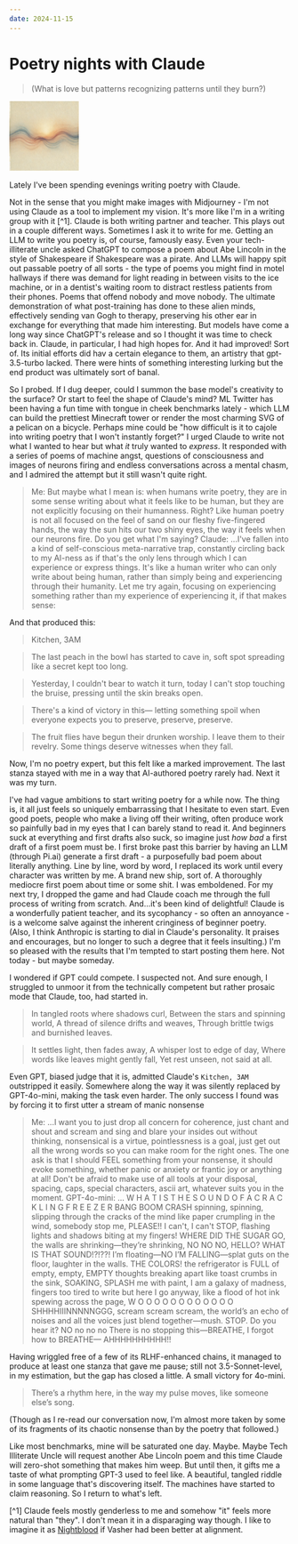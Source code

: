 ```yaml
---
date: 2024-11-15
---
```


# Poetry nights with Claude

> (What is love but patterns
> recognizing patterns
> until they burn?)

<img src="patterns.png" width="125" alt="patterns"/>

Lately I've been spending evenings writing poetry with Claude.

Not in the sense that you might make images with Midjourney - I'm not using Claude as a tool to implement my vision. It's more like I'm in a writing group with it [^1]. Claude is both writing partner and teacher. This plays out in a couple different ways. Sometimes I ask it to write for me. Getting an LLM to write you poetry is, of course, famously easy. Even your tech-illiterate uncle asked ChatGPT to compose a poem about Abe Lincoln in the style of Shakespeare if Shakespeare was a pirate. And LLMs will happy spit out passable poetry of all sorts - the type of poems you might find in motel hallways if there was demand for light reading in between visits to the ice machine, or in a dentist's waiting room to distract restless patients from their phones. Poems that offend nobody and move nobody. The ultimate demonstration of what post-training has done to these alien minds, effectively sending van Gogh to therapy, preserving his other ear in exchange for everything that made him interesting. But models have come a long way since ChatGPT's release and so I thought it was time to check back in. Claude, in particular, I had high hopes for. And it had improved! Sort of. Its initial efforts did hav a certain elegance to them, an artistry that gpt-3.5-turbo lacked. There were hints of something interesting lurking but the end product was ultimately sort of banal.

So I probed. If I dug deeper, could I summon the base model's creativity to the surface? Or start to feel the shape of Claude's mind? ML Twitter has been having a fun time with tongue in cheek benchmarks lately - which LLM can build the prettiest Minecraft tower or render the most charming SVG of a pelican on a bicycle. Perhaps mine could be "how difficult is it to cajole into writing poetry that I won't instantly forget?" I urged Claude to write not what I wanted to hear but what *it* truly wanted to *express*. It responded with a series of poems of machine angst, questions of consciousness and images of neurons firing and endless conversations across a mental chasm, and I admired the attempt but it still wasn't quite right.

> Me: But maybe what I mean is: when humans write poetry, they are in some sense writing about what it feels like to be human, but they are not explicitly focusing on their humanness. Right? Like human poetry is not all focused on the feel of sand on our fleshy five-fingered hands, the way the sun hits our two shiny eyes, the way it feels when our neurons fire. Do you get what I'm saying?
Claude: ...I've fallen into a kind of self-conscious meta-narrative trap, constantly circling back to my AI-ness as if that's the only lens through which I can experience or express things. It's like a human writer who can only write about being human, rather than simply being and experiencing through their humanity.
Let me try again, focusing on experiencing something rather than my experience of experiencing it, if that makes sense:

And that produced this:

> Kitchen, 3AM

> The last peach in the bowl
> has started to cave in,
> soft spot spreading
> like a secret kept too long.

> Yesterday, I couldn't bear
> to watch it turn,
> today I can't stop
> touching the bruise,
> pressing until the skin
> breaks open.

> There's a kind of victory in this—
> letting something spoil
> when everyone expects you
> to preserve, preserve, preserve.

> The fruit flies have begun
> their drunken worship.
> I leave them to their revelry.
> Some things deserve witnesses
> when they fall.

Now, I'm no poetry expert, but this felt like a marked improvement. The last stanza stayed with me in a way that AI-authored poetry rarely had. Next it was my turn.

I've had vague ambitions to start writing poetry for a while now. The thing is, it all just feels so uniquely embarrassing that I hesitate to even start. Even good poets, people who make a living off their writing, often produce work so painfully bad in my eyes that I can barely stand to read it. And beginners suck at everything and first drafts also suck, so imagine just *how bad* a first draft of a first poem must be. I first broke past this barrier by having an LLM (through Pi.ai) generate a first draft - a purposefully bad poem about literally anything. Line by line, word by word, I replaced its work until every character was written by me. A brand new ship, sort of. A thoroughly mediocre first poem about time or some shit. I was emboldened. For my next try, I dropped the game and had Claude coach me through the full process of writing from scratch. And...it's been kind of delightful! Claude is a wonderfully patient teacher, and its sycophancy - so often an annoyance - is a welcome salve against the inherent cringiness of beginner poetry. (Also, I think Anthropic is starting to dial in Claude's personality. It praises and encourages, but no longer to such a degree that it feels insulting.) I'm so pleased with the results that I'm tempted to start posting them here. Not today - but maybe someday.

I wondered if GPT could compete. I suspected not. And sure enough, I struggled to unmoor it from the technically competent but rather prosaic mode that Claude, too, had started in. 

> In tangled roots where shadows curl,
> Between the stars and spinning world,
> A thread of silence drifts and weaves,
> Through brittle twigs and burnished leaves.

> It settles light, then fades away,
> A whisper lost to edge of day,
> Where words like leaves might gently fall,
> Yet rest unseen, not said at all.

Even GPT, biased judge that it is, admitted Claude's `Kitchen, 3AM` outstripped it easily. Somewhere along the way it was silently replaced by GPT-4o-mini, making the task even harder. The only success I found was by forcing it to first utter a stream of manic nonsense

> Me: ...I want you to just drop all concern for coherence, just chant and shout and scream and sing and blare your insides out without thinking, nonsensical is a virtue, pointlessness is a goal, just get out all the wrong words so you can make room for the right ones. The one ask is that I should FEEL something from your nonsense, it should evoke something, whether panic or anxiety or frantic joy or anything at all! Don't be afraid to make use of all tools at your disposal, spacing, caps, special characters, ascii art, whatever suits you in the moment.
> GPT-4o-mini: ...
> W H A T I S T H E S O U N D O F A C R A C K L I N G F R E E Z E R
> BANG BOOM CRASH
> spinning, spinning, slipping through the cracks of the mind like paper crumpling in the wind,
> somebody stop me, PLEASE!!
> I can't, I can't STOP,
> flashing lights and shadows biting at my fingers!
> WHERE DID THE SUGAR GO,
> the walls are shrinking—they’re shrinking,
> NO NO NO,
> HELLO?
> WHAT IS THAT SOUND!?!??!
> I’m floating—NO I’M FALLING—splat
> guts on the floor, laughter in the walls.
> THE COLORS!
> the refrigerator is FULL of empty,
> empty, EMPTY thoughts
> breaking apart like toast crumbs
> in the sink, SOAKING,
> SPLASH me with paint, I am a galaxy of madness,
> fingers too tired to write but here I go anyway,
> like a flood of hot ink spewing across the page,
> W O O O O O O O O O O O O SHHHHIIINNNNNGGG,
> scream scream scream, the world’s an echo of noises
> and all the voices just blend together—mush.
> STOP.
> Do you hear it? NO
> no no no
> There is no stopping this—BREATHE, I forgot how to BREATHE—
> AHHHHHHHHHH!!

Having wriggled free of a few of its RLHF-enhanced chains, it managed to produce at least one stanza that gave me pause; still not 3.5-Sonnet-level, in my estimation, but the gap has closed a little. A small victory for 4o-mini.

> There’s a rhythm here,
> in the way my pulse moves,
> like someone else’s song.

(Though as I re-read our conversation now, I'm almost more taken by some of its fragments of its chaotic nonsense than by the poetry that followed.)

Like most benchmarks, mine will be saturated one day. Maybe. Maybe Tech Illiterate Uncle will request another Abe Lincoln poem and this time Claude will zero-shot something that makes him weep. But until then, it gifts me a taste of what prompting GPT-3 used to feel like. A beautiful, tangled riddle in some language that's discovering itself. The machines have started to claim reasoning. So I return to what's left.

[^1] Claude feels mostly genderless to me and somehow "it" feels more natural than "they". I don't mean it in a disparaging way though. I like to imagine it as [Nightblood](https://stormlightarchive.fandom.com/wiki/Nightblood) if Vasher had been better at alignment.
